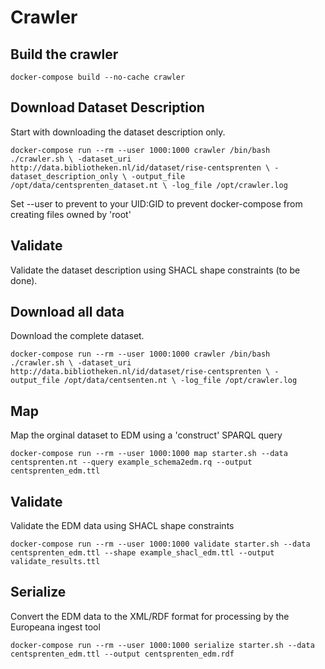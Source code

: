 Crawler
=======

## Build the crawler

`docker-compose build --no-cache crawler`

## Download Dataset Description
Start with downloading the dataset description only.

`docker-compose run --rm --user 1000:1000 crawler /bin/bash ./crawler.sh \
  -dataset_uri http://data.bibliotheken.nl/id/dataset/rise-centsprenten \
  -dataset_description_only \
  -output_file /opt/data/centsprenten_dataset.nt \
  -log_file /opt/crawler.log`

Set --user to prevent to your UID:GID to prevent docker-compose from creating files owned by 'root'

## Validate
Validate the dataset description using SHACL shape constraints (to be done).

## Download all data
Download the complete dataset.

`docker-compose run --rm --user 1000:1000 crawler /bin/bash ./crawler.sh \
    -dataset_uri http://data.bibliotheken.nl/id/dataset/rise-centsprenten \
    -output_file /opt/data/centsenten.nt \
    -log_file /opt/crawler.log`

## Map
Map the orginal dataset to EDM using a 'construct' SPARQL query 

`docker-compose run --rm --user 1000:1000 map starter.sh --data centsprenten.nt --query example_schema2edm.rq --output centsprenten_edm.ttl`

## Validate
Validate the EDM data using SHACL shape constraints

`docker-compose run --rm --user 1000:1000 validate starter.sh --data centsprenten_edm.ttl --shape example_shacl_edm.ttl --output validate_results.ttl`

## Serialize
Convert the EDM data to the XML/RDF format for processing by the Europeana ingest tool

`docker-compose run --rm --user 1000:1000 serialize starter.sh --data centsprenten_edm.ttl --output centsprenten_edm.rdf`

